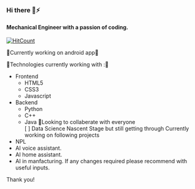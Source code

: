### Hi there 👋⚡

#### Mechanical Engineer with a passion of coding.
<!--
**SumeetSingho123/SumeetSingho123** is a ✨ _special_ ✨ repository because its `README.md` (this file) appears on your GitHub profile.

Here are some ideas to get you started:

- 🔭 I’m currently working on my programming skills...
- 🌱 I’m currently learning everything related to front end ...
- 👯 I’m looking to collaborate on everyone on github. ...
- 🤔 I’m looking for help with ...
- 💬 Ask me about ...
- 📫 How to reach me: ...
- 😄 Pronouns: ...
- ⚡ Fun fact: ...
-->



 [![HitCount](http://hits.dwyl.com/SumeetSingho123/SumeetSingho123.svg)](http://hits.dwyl.com/SumeetSingho123/SumeetSingho123)


🔭Currently working on android app🔭



🌱Technologies currently working with :🌱
* Frontend 
  * HTML5 
  * CSS3 
  * Javascript
* Backend
  * Python 
  * C++ 
  * Java
👯Looking to collaberate with everyone  
  [ ] Data Science
Nascent Stage but still getting through
Currently working on following projects
 * NPL
 * AI voice assistant.
 * AI home assistant.
 * AI in manfacturing. 
If any changes required please recommend with useful inputs.







    
    
    
    
    
    
    


Thank you!
 
 
